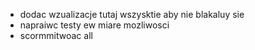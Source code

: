* dodac wzualizacje tutaj wszysktie aby nie blakaluy sie
* napraiwc testy ew miare mozliwosci
* scormmitwoac all